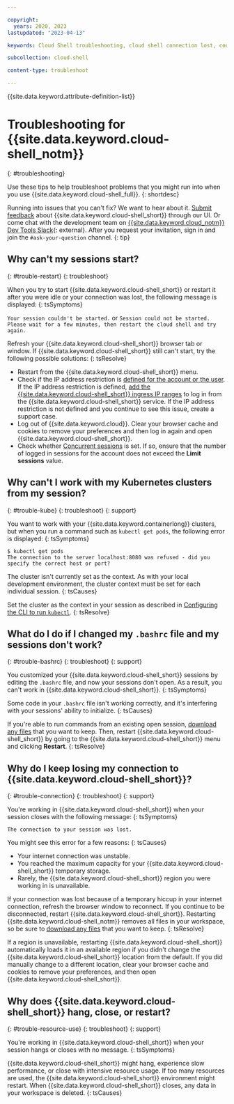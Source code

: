 ```yaml
---

copyright:
  years: 2020, 2023
lastupdated: "2023-04-13"

keywords: Cloud Shell troubleshooting, cloud shell connection lost, could not start cloud shell, cloud shell bashrc, Cloud Shell hangs, Cloud Shell closes, Cloud Shell restarts

subcollection: cloud-shell

content-type: troubleshoot

---
```


{{site.data.keyword.attribute-definition-list}}

# Troubleshooting for {{site.data.keyword.cloud-shell_notm}}
{: #troubleshooting}

Use these tips to help troubleshoot problems that you might run into when you use {{site.data.keyword.cloud-shell_full}}.
{: shortdesc}

Running into issues that you can't fix? We want to hear about it. [Submit feedback](/docs/cloud-shell?topic=cloud-shell-feedback) about {{site.data.keyword.cloud-shell_short}} through our UI. Or come chat with the development team on [{{site.data.keyword.cloud_notm}} Dev Tools Slack](https://ic-devops-slack-invite.us-south.devops.cloud.ibm.com/){: external}. After you request your invitation, sign in and join the `#ask-your-question` channel.
{: tip}

## Why can't my sessions start?
{: #trouble-restart}
{: troubleshoot}

When you try to start {{site.data.keyword.cloud-shell_short}} or restart it after you were idle or your connection was lost, the following message is displayed:
{: tsSymptoms}

`Your session couldn't be started.` or `Session could not be started. Please wait for a few minutes, then restart the cloud shell and try again.`

Refresh your {{site.data.keyword.cloud-shell_short}} browser tab or window. If {{site.data.keyword.cloud-shell_short}} still can't start, try the following possible solutions:
{: tsResolve}

- Restart from the {{site.data.keyword.cloud-shell_short}} menu.
- Check if the IP address restriction is [defined for the account or the user](/docs/account?topic=account-ips). If the IP address restriction is defined, [add the {{site.data.keyword.cloud-shell_short}} ingress IP ranges](/docs/cloud-shell?topic=cloud-shell-cs-ip-ranges) to log in from the {{site.data.keyword.cloud-shell_short}} service. If the IP address restriction is not defined and you continue to see this issue, create a support case.
- Log out of {{site.data.keyword.cloud}}. Clear your browser cache and cookies to remove your preferences and then log in again and open {{site.data.keyword.cloud-shell_short}}.
- Check whether [Concurrent sessions](/docs/account?topic=account-iam-work-sessions&interface=ui#sessions-concurrent) is set. If so, ensure that the number of logged in sessions for the account does not exceed the **Limit sessions** value.

## Why can't I work with my Kubernetes clusters from my session?
{: #trouble-kube}
{: troubleshoot}
{: support}

You want to work with your {{site.data.keyword.containerlong}} clusters, but when you run a command such as `kubectl get pods`, the following error is displayed:
{: tsSymptoms}

```text
$ kubectl get pods
The connection to the server localhost:8080 was refused - did you specify the correct host or port?
```

The cluster isn't currently set as the context. As with your local development environment, the cluster context must be set for each individual session.
{: tsCauses}

Set the cluster as the context in your session as described in [Configuring the CLI to run `kubectl`](/docs/containers?topic=containers-cs_cli_install#cs_cli_configure).
{: tsResolve}

## What do I do if I changed my `.bashrc` file and my sessions don't work?
{: #trouble-bashrc}
{: troubleshoot}
{: support}

You customized your {{site.data.keyword.cloud-shell_short}} sessions by editing the `.bashrc` file, and now your sessions don't open. As a result, you can't work in {{site.data.keyword.cloud-shell_short}}.
{: tsSymptoms}

Some code in your `.bashrc` file isn't working correctly, and it's interfering with your sessions' ability to initialize.
{: tsCauses}

If you're able to run commands from an existing open session, [download any files](/docs/cloud-shell?topic=cloud-shell-files) that you want to keep. Then, restart {{site.data.keyword.cloud-shell_short}} by going to the {{site.data.keyword.cloud-shell_short}} menu and clicking **Restart**.
{: tsResolve}

## Why do I keep losing my connection to {{site.data.keyword.cloud-shell_short}}?
{: #trouble-connection}
{: troubleshoot}
{: support}

You're working in {{site.data.keyword.cloud-shell_short}} when your session closes with the following message:
{: tsSymptoms}

`The connection to your session was lost.`

You might see this error for a few reasons:
{: tsCauses}

* Your internet connection was unstable.
* You reached the maximum capacity for your {{site.data.keyword.cloud-shell_short}} temporary storage.
* Rarely, the {{site.data.keyword.cloud-shell_short}} region you were working in is unavailable.

If your connection was lost because of a temporary hiccup in your internet connection, refresh the browser window to reconnect. If you continue to be disconnected, restart {{site.data.keyword.cloud-shell_short}}. Restarting {{site.data.keyword.cloud-shell_notm}} removes all files in your workspace, so be sure to [download any files](/docs/cloud-shell?topic=cloud-shell-files) that you want to keep.
{: tsResolve}

If a region is unavailable, restarting {{site.data.keyword.cloud-shell_short}} automatically loads it in an available region if you didn't change the {{site.data.keyword.cloud-shell_short}} location from the default. If you did manually change to a different location, clear your browser cache and cookies to remove your preferences, and then open {{site.data.keyword.cloud-shell_short}}.

## Why does {{site.data.keyword.cloud-shell_short}} hang, close, or restart?
{: #trouble-resource-use}
{: troubleshoot}
{: support}

You're working in {{site.data.keyword.cloud-shell_short}} when your session hangs or closes with no message.
{: tsSymptoms}

{{site.data.keyword.cloud-shell_short}} might hang, experience slow performance, or close with intensive resource usage. If too many resources are used, the {{site.data.keyword.cloud-shell_short}} environment might restart. When {{site.data.keyword.cloud-shell_short}} closes, any data in your workspace is deleted.
{: tsCauses}
